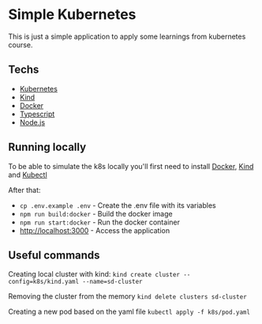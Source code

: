 # Simple Kubernetes

This is just a simple application to apply some learnings from kubernetes course.

## Techs
* [Kubernetes](https://kubernetes.io/)
* [Kind](https://kind.sigs.k8s.io/)
* [Docker](https://www.docker.com/)
* [Typescript](https://www.typescriptlang.org/)
* [Node.js](https://nodejs.org/)


## Running locally

To be able to simulate the k8s locally you'll first need to install [Docker](https://www.docker.com/), [Kind](https://kind.sigs.k8s.io/) and [Kubectl](https://kubernetes.io/docs/tasks/tools/install-kubectl/)

After that:
 * ```cp .env.example .env``` - Create the .env file with its variables
 * ```npm run build:docker``` - Build the docker image
 * ```npm run start:docker``` - Run the docker container
 * [http://localhost:3000](http://localhost:3000) - Access the application

## Useful commands

Creating local cluster with kind:
```kind create cluster --config=k8s/kind.yaml --name=sd-cluster```

Removing the cluster from the memory
```kind delete clusters sd-cluster```

Creating a new pod based on the yaml file
```kubectl apply -f k8s/pod.yaml```
